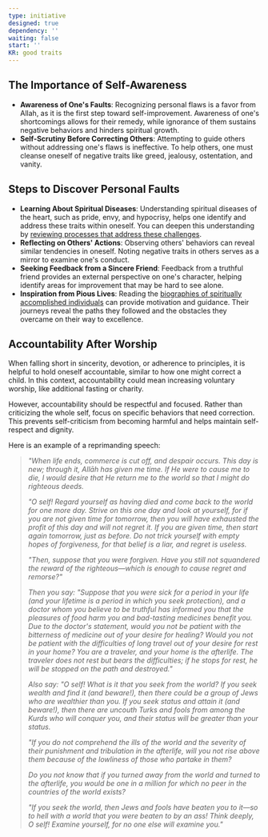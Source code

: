 ```yaml
---
type: initiative
designed: true
dependency: ''
waiting: false
start: ''
KR: good traits
---
```


## The Importance of Self-Awareness

* **Awareness of One's Faults**: Recognizing personal flaws is a favor from Allah, as it is the first step toward self-improvement. Awareness of one's shortcomings allows for their remedy, while ignorance of them sustains negative behaviors and hinders spiritual growth.
* **Self-Scrutiny Before Correcting Others**: Attempting to guide others without addressing one's flaws is ineffective. To help others, one must cleanse oneself of negative traits like greed, jealousy, ostentation, and vanity.

## Steps to Discover Personal Faults

* **Learning About Spiritual Diseases**: Understanding spiritual diseases of the heart, such as pride, envy, and hypocrisy, helps one identify and address these traits within oneself. You can deepen this understanding by [reviewing processes that address these challenges](Processes/Review%20initiatives%20and%20processes.md).
* **Reflecting on Others' Actions**: Observing others' behaviors can reveal similar tendencies in oneself. Noting negative traits in others serves as a mirror to examine one's conduct.
* **Seeking Feedback from a Sincere Friend**: Feedback from a truthful friend provides an external perspective on one's character, helping identify areas for improvement that may be hard to see alone.
* **Inspiration from Pious Lives**: Reading the [biographies of spiritually accomplished individuals](Processes/Choose%20your%20mentors%20well.md) can provide motivation and guidance. Their journeys reveal the paths they followed and the obstacles they overcame on their way to excellence.

## Accountability After Worship

When falling short in sincerity, devotion, or adherence to principles, it is helpful to hold oneself accountable, similar to how one might correct a child. In this context, accountability could mean increasing voluntary worship, like additional fasting or charity.

However, accountability should be respectful and focused. Rather than criticizing the whole self, focus on specific behaviors that need correction. This prevents self-criticism from becoming harmful and helps maintain self-respect and dignity.

Here is an example of a reprimanding speech:

> *"When life ends, commerce is cut off, and despair occurs. This day is new; through it, Allāh has given me time. If He were to cause me to die, I would desire that He return me to the world so that I might do righteous deeds.*
>
> *"O self! Regard yourself as having died and come back to the world for one more day. Strive on this one day and look at yourself, for if you are not given time for tomorrow, then you will have exhausted the profit of this day and will not regret it. If you are given time, then start again tomorrow, just as before. Do not trick yourself with empty hopes of forgiveness, for that belief is a liar, and regret is useless.*
>
> *"Then, suppose that you were forgiven. Have you still not squandered the reward of the righteous—which is enough to cause regret and remorse?"*
>
> *Then you say: "Suppose that you were sick for a period in your life (and your lifetime is a period in which you seek protection), and a doctor whom you believe to be truthful has informed you that the pleasures of food harm you and bad-tasting medicines benefit you. Due to the doctor's statement, would you not be patient with the bitterness of medicine out of your desire for healing? Would you not be patient with the difficulties of long travel out of your desire for rest in your home? You are a traveler, and your home is the afterlife. The traveler does not rest but bears the difficulties; if he stops for rest, he will be stopped on the path and destroyed."*
>
> *Also say: "O self! What is it that you seek from the world? If you seek wealth and find it (and beware!), then there could be a group of Jews who are wealthier than you. If you seek status and attain it (and beware!), then there are uncouth Turks and fools from among the Kurds who will conquer you, and their status will be greater than your status.*
>
> *"If you do not comprehend the ills of the world and the severity of their punishment and tribulation in the afterlife, will you not rise above them because of the lowliness of those who partake in them?*
>
> *Do you not know that if you turned away from the world and turned to the afterlife, you would be one in a million for which no peer in the countries of the world exists?*
>
> *"If you seek the world, then Jews and fools have beaten you to it—so to hell with a world that you were beaten to by an ass! Think deeply, O self! Examine yourself, for no one else will examine you."*
